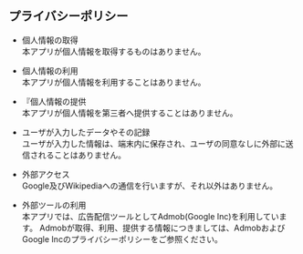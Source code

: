 ## プライバシーポリシー
- 個人情報の取得  
本アプリが個人情報を取得するものはありません。

- 個人情報の利用  
本アプリが個人情報を利用することはありません。

- 『個人情報の提供  
本アプリが個人情報を第三者へ提供することはありません。

- ユーザが入力したデータやその記録  
ユーザが入力した情報は、端末内に保存され、ユーザの同意なしに外部に送信されることはありません。

- 外部アクセス  
Google及びWikipediaへの通信を行いますが、それ以外はありません。

- 外部ツールの利用  
本アプリでは、広告配信ツールとしてAdmob(Google Inc)を利用しています。
Admobが取得、利用、提供する情報につきましては、AdmobおよびGoogle Incのプライバシーポリシーをご参照ください。
